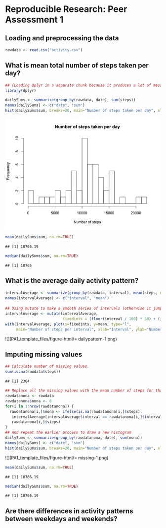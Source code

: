# Reproducible Research: Peer Assessment 1


## Loading and preprocessing the data


```r
rawdata <- read.csv("activity.csv")
```

## What is mean total number of steps taken per day?


```r
## (Loading dplyr in a separate chunk because it produces a lot of messages on my system.)
library(dplyr)
```


```r
dailySums <- summarize(group_by(rawdata, date), sum(steps))
names(dailySums) <- c("date", "sum")
hist(dailySums$sum, breaks=20, main="Number of steps taken per day", xlab="Number of steps")
```

![](PA1_template_files/figure-html/means-1.png) 

```r
mean(dailySums$sum, na.rm=TRUE)
```

```
## [1] 10766.19
```

```r
median(dailySums$sum, na.rm=TRUE)
```

```
## [1] 10765
```

## What is the average daily activity pattern?


```r
intervalAverage <- summarize(group_by(rawdata, interval), mean(steps, na.rm=TRUE))
names(intervalAverage) <- c("interval", "mean")

## Using mutate to make a smooth series of intervals (otherwise it jumps from 55 to 100 every hour)
intervalAverage <- mutate(intervalAverage,
                          fixedints = (floor(interval / 100) * 60) + (interval %% 100))
with(intervalAverage, plot(x=fixedints, y=mean, type="l",
     main="Number of steps per interval", xlab="Interval", ylab="Number of steps"))
```

![](PA1_template_files/figure-html/= dailypattern-1.png) 

## Imputing missing values


```r
## Calculate number of missing values.
sum(is.na(rawdata$steps))
```

```
## [1] 2304
```

```r
## Replace all the missing values with the mean number of steps for that interval
rawdatanona <- rawdata
rawdatanona$nona <- 0
for(i in 1:nrow(rawdatanona)) { 
  rawdatanona[i,]$nona <- ifelse(is.na(rawdatanona[i,]$steps),
   intervalAverage[intervalAverage$interval == rawdatanona[i,]$interval,]$mean,
   rawdatanona[i,]$steps)
}
## And repeat the earlier process to draw a new histogram
dailySums <- summarize(group_by(rawdatanona, date), sum(nona))
names(dailySums) <- c("date", "sum")
hist(dailySums$sum, breaks=20, main="Number of steps taken per day", xlab="Number of steps")
```

![](PA1_template_files/figure-html/= missing-1.png) 

```r
mean(dailySums$sum, na.rm=TRUE)
```

```
## [1] 10766.19
```

```r
median(dailySums$sum, na.rm=TRUE)
```

```
## [1] 10766.19
```

## Are there differences in activity patterns between weekdays and weekends?
